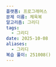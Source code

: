 ```yaml
---
플랫폼: 프로그래머스
문제 이름: 체육복
알고리즘: 그리디
tags:
  - 그리디
date: 2025-10-08
aliases:
  - 그리디
복습 풀이: 251008()
---
```

```java

```